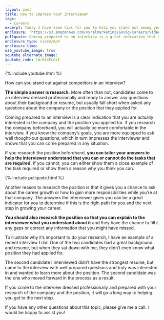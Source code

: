 ```yaml
---
layout: post
title: How to Impress Your Interviewer
tags:
  - Careers
excerpt: Today I have some tips for you to help you stand out among your competitors when you come in for an interview.
enclosure: 'https://s3.amazonaws.com/vyralmarketing/Govig/Careers/Videos/2017/How+to+Impress+Your+Interviewer.mp4'
pullquote: Coming prepared to an interview is a great indication that you are actually interested in the company and the position you applied for.
enclosure_type: video/mp4
enclosure_time:
use_youtube_image: true
youtube_alternate_image:
youtube_code: 1drk44FcdxI
---
```



{% include youtube.html %}

How can you stand out against competitors in an interview?

**The simple answer is research.** More often than not, candidates come to an interview dressed professionally and ready to answer any questions about their background or resume, but usually fall short when asked any questions about the company or the position that they applied for.&nbsp;

Coming prepared to an interview is a clear indication that you are actually interested in the company and the position you applied for. If you research the company beforehand, you will actually be more comfortable in the interview. If you know the company’s goals, you are more equipped to ask well thought-out questions, which in turn impresses the interviewer and shows that you can come prepared in any situation.

If you research the position beforehand, **you can tailor your answers to help the interviewer understand that you can or cannot do the tasks that are required.** If you cannot, you can either show them a close example of the task required or show them a reason why you think you can.

{% include pullquote.html %}

Another reason to research the position is that it gives you a chance to ask about the career growth or how to gain more responsibilities while you’re at that company. The answers the interviewer gives you can be a great indicator for you to determine if this is the right path for you and the next step in growing your career.&nbsp;

**You should also research the position so that you can explain to the interviewer what you understand about it** and they have the chance to fill it any gaps or correct any information that you might have missed.

To illustrate why it’s important to do your research, I have an example of a recent interview I did. One of the two candidates had a great background and resume, but when they sat down with me, they didn’t even know what position they had applied for.&nbsp;

The second candidate I interviewed didn’t have the strongest resume, but came to the interview with well prepared questions and truly was interested in and wanted to learn more about the position. The second candidate was the one who moved forward in the process as a result.

If you come to the interview dressed professionally and prepared with your research of the company and the position, it will go a long way to helping you get to the next step.

If you have any other questions about this topic, please give me a call. I would be happy to assist you!
<br>&nbsp;